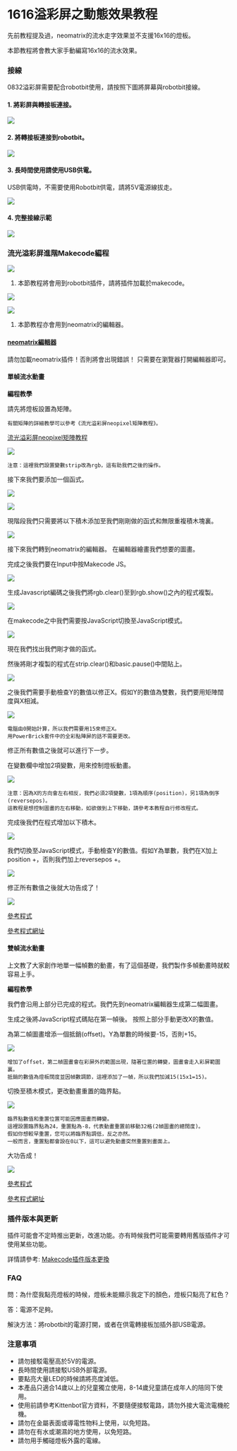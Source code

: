 # 1616溢彩屏之動態效果教程

先前教程提及過，neomatrix的流水走字效果並不支援16x16的燈板。

本節教程將會教大家手動編寫16x16的流水效果。

### 接線

0832溢彩屏需要配合robotbit使用，請按照下圖將屏幕與robotbit接線。

#### 1. 將彩屏與轉接板連接。

![](https://kittenbothk.readthedocs.io/en/latest/\_images/matrixtoadapter.jpg)

#### 2. 將轉接板連接到robotbit。

![](https://kittenbothk.readthedocs.io/en/latest/\_images/adaptertorobotbit.png)

#### 3. 長時間使用請使用USB供電。

USB供電時，不需要使用Robotbit供電，請將5V電源線拔走。

![](https://kittenbothk.readthedocs.io/en/latest/\_images/usb1.jpg)

#### 4. 完整接線示範

![](https://kittenbothk.readthedocs.io/en/latest/\_images/usbpower.jpg)

### 流光溢彩屏進階Makecode編程

![](https://kittenbothk.readthedocs.io/en/latest/\_images/mcbanner11.png)

1. 本節教程將會用到robotbit插件，請將插件加載於makecode。

![](https://kittenbothk.readthedocs.io/en/latest/\_images/210.png)

![](https://kittenbothk.readthedocs.io/en/latest/\_images/129.png)

1. 本節教程亦會用到neomatrix的編輯器。

#### [neomatrix編輯器](https://kittenbot.github.io/pxt-neomatrix/index.html)

請勿加載neomatrix插件！否則將會出現錯誤！ 只需要在瀏覽器打開編輯器即可。

#### 單幀流水動畫

**編程教學**

請先將燈板設置為矩陣。

```
有關矩陣的詳細教學可以參考《流光溢彩屏neopixel矩陣教程》。
```

[流光溢彩屏neopixel矩陣教程](neopixel2.md)

![](https://kittenbothk.readthedocs.io/en/latest/\_images/code115.png)

```
注意：這裡我們設置變數strip改為rgb，這有助我們之後的操作。
```

接下來我們要添加一個函式。

![](https://kittenbothk.readthedocs.io/en/latest/\_images/function1.png)

![](https://kittenbothk.readthedocs.io/en/latest/\_images/function3.png)

現階段我們只需要將以下積木添加至我們剛剛做的函式和無限重複積木塊裏。

![](https://kittenbothk.readthedocs.io/en/latest/\_images/code210.png)

接下來我們轉到neomatrix的編輯器。 在編輯器繪畫我們想要的圖畫。

完成之後我們要在Input中按Makecode JS。

![](https://kittenbothk.readthedocs.io/en/latest/\_images/editor12.png)

生成Javascript編碼之後我們將rgb.clear()至到rgb.show()之內的程式複製。

![](https://kittenbothk.readthedocs.io/en/latest/\_images/editor21.png)

在makecode之中我們需要按JavaScript切換至JavaScript模式。

![](https://kittenbothk.readthedocs.io/en/latest/\_images/editor31.png)

現在我們找出我們剛才做的函式。

然後將剛才複製的程式在strip.clear()和basic.pause()中間貼上。

![](https://kittenbothk.readthedocs.io/en/latest/\_images/js2.png)

之後我們需要手動檢查Y的數值以修正X。假如Y的數值為雙數，我們要用矩陣闊度與X相減。

![](https://kittenbothk.readthedocs.io/en/latest/\_images/js1.png)

```
電腦由0開始計算，所以我們需要用15來修正X。
用PowerBrick套件中的全彩點陣屏的話不需要更改。
```

修正所有數值之後就可以進行下一步。

在變數欄中增加2項變數，用來控制燈板動畫。

![](https://kittenbothk.readthedocs.io/en/latest/\_images/editor41.png)

```
注意：因為X的方向會左右相反，我們必須2項變數，1項為順序(position)，另1項為倒序(reversepos)。
這教程是想控制圖畫的左右移動，如欲做到上下移動，請參考本教程自行修改程式。
```

完成後我們在程式增加以下積木。

![](https://kittenbothk.readthedocs.io/en/latest/\_images/code34.png)

我們切換至JavaScript模式，手動檢查Y的數值。假如Y為單數，我們在X加上position +，否則我們加上reversepos +。

![](https://kittenbothk.readthedocs.io/en/latest/\_images/js3.png)

修正所有數值之後就大功告成了！

![](https://kittenbothk.readthedocs.io/en/latest/\_images/1frame1.gif)

[參考程式](https://bit.ly/LEDMatrixT4\_01Hex)

[參考程式網址](https://makecode.microbit.org/\_dtwYPt8zvXEp)

#### 雙幀流水動畫

上文教了大家創作地單一幅幀數的動畫，有了這個基礎，我們製作多幀動畫時就較容易上手。

**編程教學**

我們會沿用上部分已完成的程式。我們先到neomatrix編輯器生成第二幅圖畫。

生成之後將JavaScript程式碼貼在第一幀後。 按照上部分手動更改X的數值。

為第二幀圖畫增添一個抵銷(offset)。Y為單數的時候要-15，否則+15。

![](https://kittenbothk.readthedocs.io/en/latest/\_images/js4.png)

```
增加了offset，第二幀圖畫會在彩屏外的範圍出現，隨著位置的轉變，圖畫會走入彩屏範圍裏。
抵銷的數值為燈板闊度並因幀數調節，這裡添加了一幀，所以我們加減15(15x1=15)。
```

切換至積木模式，更改動畫重置的臨界點。

![](https://kittenbothk.readthedocs.io/en/latest/\_images/code42.png)

```
臨界點數值和重置位置可能因應圖畫而轉變。
這裡設置臨界點為24，重置點為-8，代表動畫重置前移動32格(2幀圖畫的總闊度)。
假如你想較早重置，您可以將臨界點調低，反之亦然。
一般而言，重置點都會設在0以下，這可以避免動畫突然重置到畫面上。
```

大功告成！

![](https://kittenbothk.readthedocs.io/en/latest/\_images/2frame1.gif)

[參考程式](https://bit.ly/LEDMatrixT4\_02Hex)

[參考程式網址](https://makecode.microbit.org/\_AxqhpeafJ8jv)

### 插件版本與更新

插件可能會不定時推出更新，改進功能。亦有時候我們可能需要轉用舊版插件才可使用某些功能。

詳情請參考: [Makecode插件版本更換](../../../makecode/makecodeextupdate.md)

### FAQ

問：為什麼我點亮燈板的時候，燈板未能顯示我定下的顏色，燈板只點亮了紅色？

答：電源不足夠。

解決方法：將robotbit的電源打開，或者在供電轉接板加插外部USB電源。

### 注意事項

* 請勿接駁電壓高於5V的電源。
* 長時間使用請接駁USB外部電源。
* 要點亮大量LED的時候請將亮度減低。
* 本產品只適合14歲以上的兒童獨立使用，8-14歲兒童請在成年人的陪同下使用。
* 使用前請參考Kittenbot官方資料，不要隨便接駁電路，請勿外接大電流電機舵機。
* 請勿在金屬表面或導電性物料上使用，以免短路。
* 請勿在有水或潮濕的地方使用，以免短路。
* 請勿用手觸碰燈板外露的電線。

